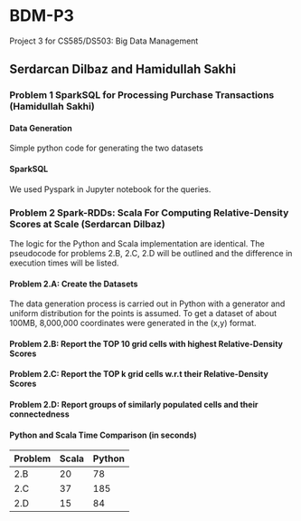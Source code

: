 # BDM-P3
Project 3 for CS585/DS503: Big Data Management
## Serdarcan Dilbaz and Hamidullah Sakhi
### Problem 1 SparkSQL for Processing Purchase Transactions (Hamidullah Sakhi)
#### Data Generation
Simple python code for generating the two datasets
#### SparkSQL
We used Pyspark in Jupyter notebook for the queries. 

### Problem 2 Spark-RDDs: Scala For Computing Relative-Density Scores at Scale (Serdarcan Dilbaz)
The logic for the Python and Scala implementation are identical. The pseudocode for problems 2.B, 2.C, 2.D will be outlined and the difference in execution times will be listed.

#### Problem 2.A: Create the Datasets
The data generation process is carried out in Python with a generator and uniform distribution for the points is assumed. To get a dataset of about 100MB, 8,000,000 coordinates were generated in the (x,y) format.

#### Problem 2.B: Report the TOP 10 grid cells with highest Relative-Density Scores

#### Problem 2.C: Report the TOP k grid cells w.r.t their Relative-Density Scores

#### Problem 2.D: Report groups of similarly populated cells and their connectedness

#### Python and Scala Time Comparison (in seconds)
| Problem | Scala | Python |
| ------------- | ------------- | ------------- |
| 2.B | 20 | 78 |
| 2.C | 37 | 185 |
| 2.D |  15 | 84 |
